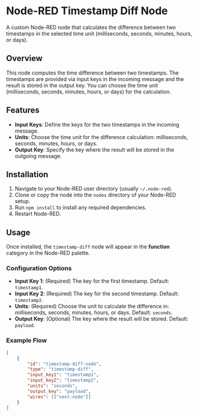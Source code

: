 # Node-RED Timestamp Diff Node

A custom Node-RED node that calculates the difference between two timestamps in the selected time unit (milliseconds, seconds, minutes, hours, or days).

## Overview

This node computes the time difference between two timestamps. The timestamps are provided via input keys in the incoming message and the result is stored in the output key. You can choose the time unit (milliseconds, seconds, minutes, hours, or days) for the calculation.

## Features

- **Input Keys**: Define the keys for the two timestamps in the incoming message.
- **Units**: Choose the time unit for the difference calculation: milliseconds, seconds, minutes, hours, or days.
- **Output Key**: Specify the key where the result will be stored in the outgoing message.

## Installation

1. Navigate to your Node-RED user directory (usually `~/.node-red`).
2. Clone or copy the node into the `nodes` directory of your Node-RED setup.
3. Run `npm install` to install any required dependencies.
4. Restart Node-RED.

## Usage

Once installed, the `timestamp-diff` node will appear in the **function** category in the Node-RED palette.

### Configuration Options

- **Input Key 1**: (Required) The key for the first timestamp. Default: `timestamp1`.
- **Input Key 2**: (Required) The key for the second timestamp. Default: `timestamp2`.
- **Units**: (Required) Choose the unit to calculate the difference in: milliseconds, seconds, minutes, hours, or days. Default: `seconds`.
- **Output Key**: (Optional) The key where the result will be stored. Default: `payload`.

### Example Flow

```json
[
    {
        "id": "timestamp-diff-node",
        "type": "timestamp-diff",
        "input_key1": "timestamp1",
        "input_key2": "timestamp2",
        "units": "seconds",
        "output_key": "payload",
        "wires": [["next-node"]]
    }
]

